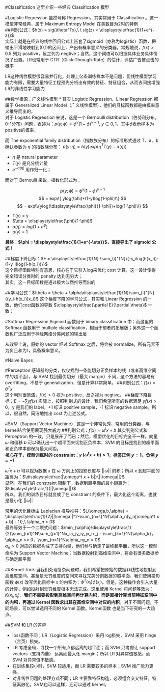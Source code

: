 #Classification
这里介绍一些经典 Classification 模型

#Logistic Regression
虽然号称 Regression，其实常用于 Classification 。这一模型非常经典，属于 Maximum Entropy Model 在类数目为2时的特例  
##判别公式：$h(x) = sig(\theta^Tx),\ \ sig(z) = \displaystyle\frac{1}{1+e^{-z}}$  
实际上就是在经典的线性回归公式上嵌套了sigmoid（亦称为logistic）函数，把输出平滑地映射到(0,1)的区间上，产出有概率意义的分类器。常规地说，$f(x) > 0.5$ 列为 positive，反之列为 negtive；当然，这个阈值可以根据具体业务具体情况了设置。LR也常用于 CTR（Click-Through-Rate）的估计，评估广告被点击的概率  

LR这种线性模型很容易并行化，处理上亿条训练样本不是问题，但线性模型学习能力有限，需要大量特征工程预先分析出有效的特征、特征组合，从而去间接增强LR的非线性学习能力  

##数学根源：广义线性模型 \*
其实 Logistic Regression、Linear Regression 都属于 Generalized Linear Model（广义线性模型），他们的目标函数都是由概率意义推导而出的。  
对于 Logistic Regression 来说，这是一个 Bernoulli distribution（伯努利分布，0-1分布）问题，表述为：$p(y;\phi) = \phi^{y}(1-\phi)^{y-1},\ y\in{0,1}$，其中$\phi$表示样本为positive的概率。  
  
而 The exponential family distribution（指数族分布）的标准形式通过 T、a、b 确认参数为 $\eta$ 的指数族分布：
$p(y;\eta)=b(y)exp(\eta^TT(y)-a(\eta))$  
- $\eta$ 是 natural parameter  
- $T(y)$ 是充分统计量  
- $e^{-a(\eta)}$ 用作归一化；  
   
而对于 Bernoulli 来说，指数化形式为：

$$p(y;\phi) = \phi^{y}(1-\phi)^{y-1}$$
$$ = exp\\{ ylog(\phi)+(1-y)log(1-\phi)\\} $$
$$ = exp\\{ylog(\displaystyle\frac{\phi}{1-\phi})+log(1-\phi)\\} $$

- T(y) = y  
- $\eta = \displaystyle\frac{\phi}{1-\phi}$  
- $a(\eta) = log(1+e^\phi)$  
- b(y) = 1  
  
**最终：$\phi = \displaystyle\frac{1}{1+e^{-\eta}}$，直接导出了 sigmoid 公式！**

##梯度下降目标：$E = \displaystyle\frac{1}{N} \sum_{i}^{N}\{-y_ilog(h(x_i))-(1-y_i)log(1-h(x_i))\}$  
这个目标函数特别有意思，核心在于它引入log来优化 cost 计算，这一设计使得完全错误分类时的 penalty 达到无穷大；  
其实，这一目标函数是通过极大似然推导而出的  

##学习公式：$\theta = \theta + \alpha\displaystyle\frac{1}{N}\sum_{i}^{N}{(y_i-h(x_i))x_i}$
这个梯度下降的学习公式，其实和 Linear Regression 的一致，他们cost函数的导数  $\displaystyle\frac{\partial E}{\partial \theta}$ 一致；

#Softmax Regression
Sigmoid 函数用于 binary classification 中；而这里的 Softmax 函数用于 multiple classification，相当于前者的拓展版；另外这一个函数也广泛应用于神经网络分类问题的输出层  

从效果上说，原始的 vector 经过 Softmax 之后，将会被 normalize，所有元素不为负且和为1，具备概率意义。



#Naive Bayes


#Perceptron
感知器的分类，仅仅找到一条能切分正负样本的线（或者高维空间中的超平面），与 SVM 找到最优切分（最大 margin）不同，这个方法的容易有 overfitting，不易于 generalization，但是计算非常简单。
##判别公式：$f(x) = \theta^Tx$  
这个判别很简洁，$f(x) > 0$ 视为 positive，反之视为 negtive。
##梯度下降目标：$E = -\sum{yf(x)}$
实际上，按照判别式的设计，我们希望所有的数据满足 $yf(x) > 0$，y 是我们的 label，+1 标识 positive sample，-1 标识 negative sample。所以，很自然，简洁地推出 cost 为上述公式。

#SVM（Support Vector Machine）
这是一个非常优秀、常用的分类器，与kernel结合使用展现强大威力
##判别公式：$f(x) = \omega^t x + b$
其实判别公式和 Perceptron 的一致，只是展开了而已；然后，模型优化的目标完全不一样。向量 $\omega$ 和偏移 $b$ 可以确认出一个超平面来切割正负样本，SVM 的目标是找到的超平面和正负样本都保持最大间距。  
**核心在于，模型训练时的 constraint：$y\ (\omega^t x + b) > 1$，标签正例 $y = 1$，负例 $y = -1$**  
  
$\omega^t x + b$ 可以视为数据 $x$ 在 $\omega$ 方向上的投影长度与 $||\omega||$ 的积；所以 $x$ 到超平面的距离为：$\displaystyle\frac{|\omega^t x + b|}{||\omega||}$  
显然，在我们的 constraint 限制下，数据到超平面的最小距离为：$\displaystyle\frac{1}{||\omega||}$  
所以，我们的训练目标就变成了在 constraint 的条件下，最大化这个距离，也就是最小化 $||\omega||$
  
常用的优化目标由 Laplacian 推导推导：$L(\omega,b,\alpha) = \displaystyle\frac{1}{2}||\omega||^2-\sum_{n=1}^N{\alpha_n(y_n[\omega^t x + b] - 1)},\ \alpha_n > 0$  
最终等效于一个二项式问题：$\min_{\alpha}\displaystyle\frac{1}{2}\sum_{i=1}^N\sum_{j=1}^Na_ia_jy_iy_jx_ix_j - \sum_{k=1}^N{\alpha_k}，\alpha_n >= 0，\sum_{n=1}^N\alpha_ny_n = 0$  
$\alpha_n > 0$ 对应的数据构成了支持向量，他们参与确定了最终超平面，所以这一模型命名为 Support Vector Machine；当数据投射到高维空间中，将会有很多数据参与确定超平面

##Kernel Trick
当我们处理复杂问题时，我们希望把原始的数据非线性地投射到高维度空间，甚至是无穷维度的空间来寻找完美分割数据的超平面，我们使用投影函数 $\phi(x)$ 改写优化目标中 $x$ 的内积为：$\phi^T(x_i)\phi(x_j)$。但是，这种操作会引入大量的计算，例如投射到无穷维度根本无法完成。这里使用 Kernel 将问题等效为：$K(x_i,x_j)$，**我们不需要投影到高维空间再计算内积，而是直接计算当前特征空间中的内积，再通过 Kernel 函数求出其在高维空间中对应的内积**。对于不同问题，不同场景，可以尝试选用不同的 Kernel 函数。Kernel函数 也是当下研究的一大热点。

##SVM 和 LR 的差异
- loss函数不同；LR（Logistic Regression）采用 log损失，SVM 采用 hinge（合页）损失。
- LR 考虑全局，寻找一个所有点都远离的超平面；而 SVM 只考虑让 support vectors（支持向量） 远离而最大化 margin；所以 LR 对异常值敏感，而 SVM 对异常值不敏感。
- 在训练集较小时，SVM 较适用，而 LR 需要较多的样本；SVM 推广能力更强。
- 对非线性问题的处理方式不同；LR 主要靠特征构造，必须组合交叉特征，特征离散化。SVM也可以这样，还可以通过 kernel。





